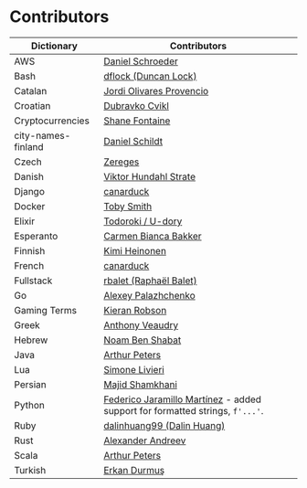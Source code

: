 # Contributors

| Dictionary         | Contributors                                                                                                  |
| ------------------ | ------------------------------------------------------------------------------------------------------------- |
| AWS                | [Daniel Schroeder](https://github.com/udondan)                                                                |
| Bash               | [dflock (Duncan Lock)](https://github.com/dflock)                                                             |
| Catalan            | [Jordi Olivares Provencio](https://github.com/jordiolivares)                                                  |
| Croatian           | [Dubravko Cvikl](https://github.com/dcvikl)                                                                   |
| Cryptocurrencies   | [Shane Fontaine](https://github.com/shanefontaine)                                                            |
| city-names-finland | [Daniel Schildt](https://github.com/d2s)                                                                      |
| Czech              | [Zereges](https://github.com/Zereges)                                                                         |
| Danish             | [Viktor Hundahl Strate](https://github.com/viktorstrate)                                                      |
| Django             | [canarduck](https://github.com/canarduck)                                                                     |
| Docker             | [Toby Smith](https://github.com/tobysmith568)                                                                 |
| Elixir             | [Todoroki / U-dory](https://github.com/ndac-todoroki)                                                         |
| Esperanto          | [Carmen Bianca Bakker](https://github.com/carmenbianca)                                                       |
| Finnish            | [Kimi Heinonen](https://github.com/NutCr4cker12)                                                              |
| French             | [canarduck](https://github.com/canarduck)                                                                     |
| Fullstack          | [rbalet (Raphaël Balet)](https://github.com/rbalet)                                                           |
| Go                 | [Alexey Palazhchenko](https://github.com/AlekSi)                                                              |
| Gaming Terms       | [Kieran Robson](https://github.com/KieranRobson)                                                              |
| Greek              | [Anthony Veaudry](https://github.com/anthony0030)                                                             |
| Hebrew             | [Noam Ben Shabat](https://github.com/benshabatnoam)                                                           |
| Java               | [Arthur Peters](https://github.com/arthurp)                                                                   |
| Lua                | [Simone Livieri](https://github.com/dwenegar)                                                                 |
| Persian            | [Majid Shamkhani](https://github.com/Majid110)                                                                |
| Python             | [Federico Jaramillo Martínez](https://github.com/jmfederico) - added support for formatted strings, `f'...'`. |
| Ruby               | [dalinhuang99 (Dalin Huang)](https://github.com/dalinhuang99)                                                 |
| Rust               | [Alexander Andreev](https://github.com/andreevlex)                                                            |
| Scala              | [Arthur Peters](https://github.com/arthurp)                                                                   |
| Turkish            | [Erkan Durmuş](https://github.com/derkan)                                                                     |

<!--
    codetypo:words Alexander Andreev
    codetypo:words Alexey Palazhchenko
    codetypo:words Anthony Veaudry
    codetypo:words canarduck
    codetypo:words Carmen Bianca Bakker
    codetypo:words dalinhuang Dalin Huang
    codetypo:words Daniel Schildt
    codetypo:words dflock
    codetypo:words Dubravko Cvikl
    codetypo:words Erkan Durmuş
    codetypo:words Federico Jaramillo Martínez
    codetypo:words Fullstack
    codetypo:words Jordi Olivares Provencio
    codetypo:words Kimi Heinonen
    codetypo:words Majid Shamkhani
    codetypo:words Noam Ben Shabat
    codetypo:words rbalet Raphaël Balet
    codetypo:words Shane Fontaine
    codetypo:words Simone Livieri
    codetypo:words Todoroki / U-dory
    codetypo:words Viktor Hundahl Strate
    codetypo:words Zereges
-->
